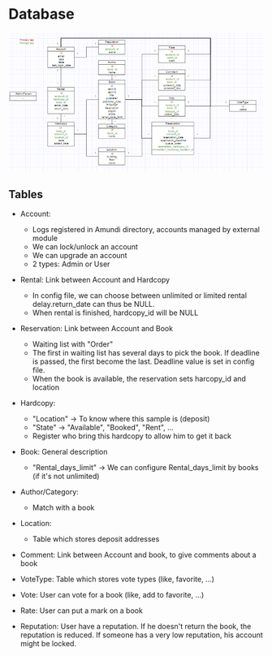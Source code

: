Database
========

![Database design](images/database_design.png)

Tables
------

- Account: 
    - Logs registered in Amundi directory, accounts managed by external module
    - We can lock/unlock an account 
    - We can upgrade an account   
    - 2 types: Admin or User
    
- Rental: Link between Account and Hardcopy
    - In config file, we can choose between unlimited or limited rental delay.return_date can thus be NULL.
    - When rental is finished, hardcopy_id will be NULL

- Reservation: Link between Account and Book
    - Waiting list with "Order"
    - The first in waiting list has several days to pick the book. If deadline is passed, the first become the last. Deadline value is set in config file.
    - When the book is available, the reservation sets harcopy_id and location

- Hardcopy: 
    - "Location" -> To know where this sample is (deposit)
    - "State" -> "Available", "Booked", "Rent", ...
    - Register who bring this hardcopy to allow him to get it back
    
- Book: General description
    - "Rental_days_limit" -> We can configure Rental_days_limit by books (if it's not unlimited)
    
- Author/Category:
    - Match with a book
    
- Location: 
    - Table which stores deposit addresses
    
- Comment: Link between Account and book, to give comments about a book

- VoteType: Table which stores vote types (like, favorite, ...)

- Vote: User can vote for a book (like, add to favorite, ...)

- Rate: User can put a mark on a book

- Reputation: User have a reputation. If he doesn't return the book, the reputation is reduced.
If someone has a very low reputation, his account might be locked.

